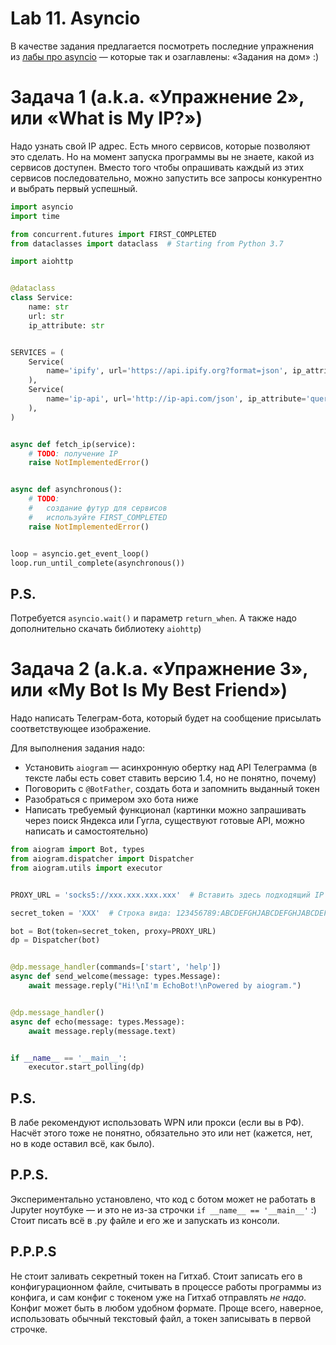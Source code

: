 # Lab 11. Asyncio

В качестве задания предлагается посмотреть последние упражнения из [лабы про asyncio](http://cs.mipt.ru/advanced_python/lessons/lab10.html) — которые так и озаглавлены: «Задания на дом» :)


# Задача 1 (a.k.a. «Упражнение 2», или «What is My IP?»)

Надо узнать свой IP адрес.
Есть много сервисов, которые позволяют это сделать.
Но на момент запуска программы вы не знаете, какой из сервисов доступен.
Вместо того чтобы опрашивать каждый из этих сервисов последовательно, можно запустить все запросы конкурентно и выбрать первый успешный.

```python
import asyncio
import time

from concurrent.futures import FIRST_COMPLETED
from dataclasses import dataclass  # Starting from Python 3.7

import aiohttp


@dataclass
class Service:
    name: str
    url: str
    ip_attribute: str


SERVICES = (
    Service(
        name='ipify', url='https://api.ipify.org?format=json', ip_attribute='ip'
    ),
    Service(
        name='ip-api', url='http://ip-api.com/json', ip_attribute='query'
    ),
)


async def fetch_ip(service):
    # TODO: получение IP
    raise NotImplementedError()


async def asynchronous():
    # TODO:
    #   создание футур для сервисов
    #   используйте FIRST_COMPLETED
    raise NotImplementedError()


loop = asyncio.get_event_loop()
loop.run_until_complete(asynchronous())
```


## P.S.

Потребуется `asyncio.wait()` и параметр `return_when`.
А также надо дополнительно скачать библиотеку `aiohttp`)


# Задача 2 (a.k.a. «Упражнение 3», или «My Bot Is My Best Friend»)

Надо написать Телеграм-бота, который будет на сообщение присылать соответствующее изображение.

Для выполнения задания надо:
* Установить `aiogram` — асинхронную обертку над API Телеграмма (в тексте лабы есть совет ставить версию 1.4, но не понятно, почему)
* Поговорить с `@BotFather`, создать бота и запомнить выданный токен
* Разобраться с примером эхо бота ниже
* Написать требуемый функционал (картинки можно запрашивать через поиск Яндекса или Гугла, существуют готовые API, можно написать и самостоятельно)

```python
from aiogram import Bot, types
from aiogram.dispatcher import Dispatcher
from aiogram.utils import executor


PROXY_URL = 'socks5://xxx.xxx.xxx.xxx'  # Вставить здесь подходящий IP

secret_token = 'XXX'  # Строка вида: 123456789:ABCDEFGHJABCDEFGHJABCDEFGHJABCDEFGHJ

bot = Bot(token=secret_token, proxy=PROXY_URL)
dp = Dispatcher(bot)


@dp.message_handler(commands=['start', 'help'])
async def send_welcome(message: types.Message):
    await message.reply("Hi!\nI'm EchoBot!\nPowered by aiogram.")


@dp.message_handler()
async def echo(message: types.Message):
    await message.reply(message.text)


if __name__ == '__main__':
    executor.start_polling(dp)
```

## P.S.

В лабе рекомендуют использовать WPN или прокси (если вы в РФ).
Насчёт этого тоже не понятно, обязательно это или нет (кажется, нет, но в коде оставил всё, как было).

## P.P.S.

Экспериментально установлено, что код с ботом может не работать в Jupyter ноутбуке — и это не из-за строчки `if __name__ == '__main__'` :)
Стоит писать всё в .py файле и его же и запускать из консоли.

## P.P.P.S

Не стоит заливать секретный токен на Гитхаб.
Стоит записать его в конфигурационном файле, считывать в процессе работы программы из конфига, и сам конфиг с токеном уже на Гитхаб отправлять *не надо*.
Конфиг может быть в любом удобном формате.
Проще всего, наверное, использовать обычный текстовый файл, а токен записывать в первой строчке.
